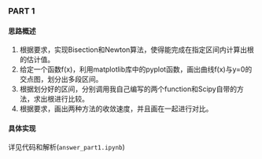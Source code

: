 ### PART 1

#### 思路概述
1. 根据要求，实现Bisection和Newton算法，使得能完成在指定区间内计算出根的估计值。
2. 给定一个函数f(x)，利用matplotlib库中的pyplot函数，画出曲线f(x)与y=0的交点图，划分出多段区间。
3. 根据划分好的区间，分别调用我自己编写的两个function和Scipy自带的方法，求出根进行比较。
4. 根据要求，画出两种方法的收敛速度，并且画在一起进行对比。

#### 具体实现
详见代码和解析(`answer_part1.ipynb`)